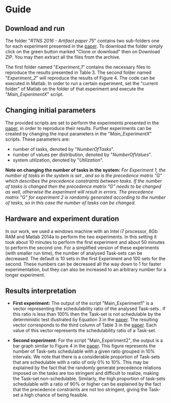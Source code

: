 # Guide

Download and run
-------------
The folder "_RTNS 2016 - Artifact paper 75_" contains two sub-folders one for each experiment presented in the [paper](https://github.com/SlimBenAmor/RTNS_2016-Artifact_paper_75/blob/master/rtns2016.pdf). To download the folder simply click on the green button marked "Clone or download" then on Download ZIP. You may then extract all the files from the archive.

The first folder named "*Experiment_1*" contains the necessary files to reproduce the results presented in Table 3. The second folder named "*Experiment_2*" will reproduce the results of Figure 4. The code can be executed in Matlab. In order to run a certain experiment, set the "current folder" of Matlab on the folder of that experiment and execute the "*Main_ExperimentX*" script.

Changing initial parameters 
-------------
The provided scripts are set to perform the experiments presented in the [paper](https://github.com/SlimBenAmor/RTNS_2016-Artifact_paper_75/blob/master/rtns2016.pdf), in order to reproduce their results. 
Further experiments can be created by changing the input parameters in the "*Main_ExperimentX*" scripts.
These parameters are: 
- number of tasks, denoted by "_NumberOfTasks_".
- number of values per distribution, denoted by "_NumberOfValues_".
- system utilization, denoted by "_Utilization_".

**Note on changing the number of tasks in the system:** _For Experiment 1, the number of tasks in the system is set
, and so is the precedence matrix "G" which describes the precedence constraints between tasks.
If the number of tasks is changed then the precedence matrix "G" needs to be changed as well, otherwise the experiment will result in errors. 
The precedence matrix "G" for experiment 2 is randomly generated according to the number of tasks, so in this case the number of tasks can be changed._

Hardware and experiment duration 
-------------------------------
In our work, we used a windows machine with an Intel i7 processor, 8Gb RAM and Matlab 2014a to perform the two experiments. In this setting
it took about 10 minutes to perform the first experiment and about 50 minutes to perform the second one.
For a simplified version of these experiments (with smaller run time), the number of analysed Task-sets can be decreased. The default is 10 sets in the first Experiment and 100 sets for the second. These numbers can be decreased all the way down to 1 for faster experimentation, but they can also be increased to an arbitrary number for a longer experiment.  

Results interpretation
-------------------------------

- **First experiment:** The output of the script "Main_Experiment1"  is a vector representing the 
schedulability ratio of the analysed Task-sets . If this ratio is less than 
100% then the Task-set is not schedulable by the deterministic test illustrated by 
Equation 3 in the [paper](https://github.com/SlimBenAmor/RTNS_2016-Artifact_paper_75/blob/master/rtns2016.pdf). The resulting vector corresponds to the third column of 
Table 3 in the [paper](https://github.com/SlimBenAmor/RTNS_2016-Artifact_paper_75/blob/master/rtns2016.pdf). Each value of this vector represents the schedulability ratio of a Task-set.

- **Second experiment:** For the script "Main_Experiment2", the output is a bar graph similar to 
Figure 4 in the [paper](https://github.com/SlimBenAmor/RTNS_2016-Artifact_paper_75/blob/master/rtns2016.pdf). This figure represents the number of Task-sets schedulable with a given 
ratio grouped in 10% intervals. We note that there is a considerable proportion of Task-sets that are schedulable with a ratio of only 0% to 10%. This may be explained 
by the fact that the randomly generate precedence relations imposed on the tasks are too stringent and difficult to realize, making the Task-set non-schedulable.
Similarly, the high proportion of task-sets schedulable with a ratio of 90% or higher can be explained by the fact that the precedence constraints are not too stringent, giving the Task-set a high chance of being feasible. 

